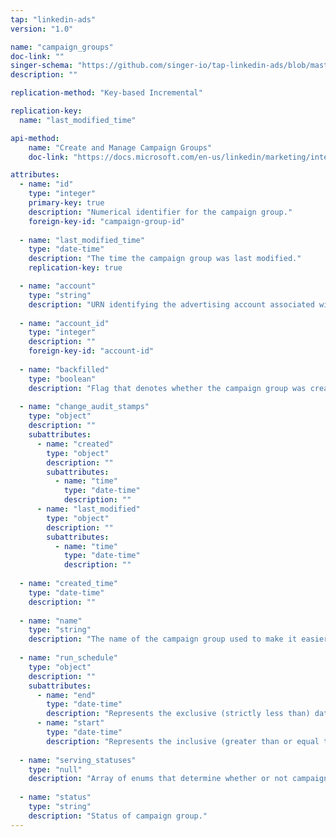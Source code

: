 ```yaml
---
tap: "linkedin-ads"
version: "1.0"

name: "campaign_groups"
doc-link: ""
singer-schema: "https://github.com/singer-io/tap-linkedin-ads/blob/master/tap_linkedin_ads/schemas/campaign_groups.json"
description: ""

replication-method: "Key-based Incremental"

replication-key:
  name: "last_modified_time"

api-method:
    name: "Create and Manage Campaign Groups"
    doc-link: "https://docs.microsoft.com/en-us/linkedin/marketing/integrations/ads/account-structure/create-and-manage-campaign-groups#search-for-campaign-groups"

attributes:
  - name: "id"
    type: "integer"
    primary-key: true
    description: "Numerical identifier for the campaign group."
    foreign-key-id: "campaign-group-id"
  
  - name: "last_modified_time"
    type: "date-time"
    description: "The time the campaign group was last modified."
    replication-key: true

  - name: "account"
    type: "string"
    description: "URN identifying the advertising account associated with the campaign."
  
  - name: "account_id"
    type: "integer"
    description: ""
    foreign-key-id: "account-id"
  
  - name: "backfilled"
    type: "boolean"
    description: "Flag that denotes whether the campaign group was created organically or to backfill existing campaigns."
  
  - name: "change_audit_stamps"
    type: "object"
    description: ""
    subattributes:
      - name: "created"
        type: "object"
        description: ""
        subattributes:
          - name: "time"
            type: "date-time"
            description: ""
      - name: "last_modified"
        type: "object"
        description: ""
        subattributes:
          - name: "time"
            type: "date-time"
            description: ""
  
  - name: "created_time"
    type: "date-time"
    description: ""
  
  - name: "name"
    type: "string"
    description: "The name of the campaign group used to make it easier to reference a campaign group and recall its purpose."
  
  - name: "run_schedule"
    type: "object"
    description: ""
    subattributes:
      - name: "end"
        type: "date-time"
        description: "Represents the exclusive (strictly less than) date when to stop running the associated campaigns under this campaign group. If this field is unset, it indicates an open range with no end date."
      - name: "start"
        type: "date-time"
        description: "Represents the inclusive (greater than or equal to) date when to start running the associated campaigns under this campaign group."
  
  - name: "serving_statuses"
    type: "null"
    description: "Array of enums that determine whether or not campaigns within the campaign group may be served."
  
  - name: "status"
    type: "string"
    description: "Status of campaign group."
---
```

